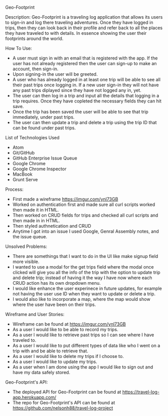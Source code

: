 Geo-Footprint

Description:
Geo-Footprint is a traveling log application that allows its users to sign-in and log there traveling adventures.  Once they have logged in trips, then they can look back in their profile and refer back to all the places they have traveled to with details.  In essence showing the user their footprints around the world.

How To Use:
- A user must sign in with an email that is registered with the app.  If the user has not already registered then the user can sign-up to make an account, then sign-in.
- Upon signing-in the user will be greeted.
- A user who has already logged in at least one trip will be able to see all their past trips once logging in.  If a new user sign-in they will not have any past trips diplayed since they have not logged any in, yet.
- The user can then log in a trip and input all the details that logging in a trip requires.  Once they have copleted the necessary fields they can hit save.
- Once the trip has been saved the user will be able to see that trip immediately, under past trips.
- The user can then update a trip and delete a trip using the trip ID that can be found under past trips.

List of Technologies Used
- Atom
- Git/GitHub
- GitHub Enterprise Issue Queue
- Google Chrome
- Google Chrome Inspector
- MacBook
- Grunt Serve

Process:
- First made a wireframe https://imgur.com/ynl73GB
- Worked on authentication first and made sure all curl scripts worked then made it in HTML.
- Then worked on CRUD fields for trips and checked all curl scripts and then made in in HTML.
- Then styled authnetication and CRUD
- Anytime I got into an issue I used Google, Genral Assembly notes, and the issue queue.

Unsolved Problems:
- There are somethings that I want to do in the UI like make signup field more visible.
- I wanted to use a modal for the get trips field where the modal once clicked will give you all the info of the trip with the option to update trip and delete trip; instead of having it the way I have now where each CRUD action has its own dropdown menu.
- I would like enhance the user experinece in future updates, for example not having the user use ID when they want to update or delete a trip.
- I would also like to incorporate a map, where the map would show where the user have been on their trips.

Wireframe and User Stories:
- Wireframe can be found at https://imgur.com/ynl73GB
- As a user I would like to be able to record my trips.
- As a user I would like to retrieve past trips so I can see where I have traveled to.
- As a user I would like to put different types of data like who I went on a trip with and be able to retrieve that.
- As a user I would like to delete my trips if I choose to.
- As a user I would like to update my trips.
- As a user when I am done using the app I would like to sign out and have my data safely stored.

Geo-Footprint's API:
- The deployed API for Geo-Footprint can be found at https://travel-log-app.herokuapp.com/
- The repo for Geo-Footprint's API can be found at https://github.com/nelsonh88/travel-log-project
